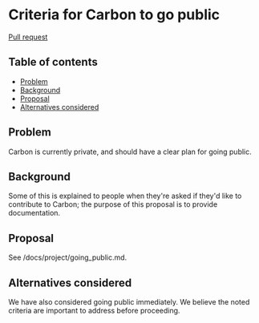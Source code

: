 # Criteria for Carbon to go public

<!--
Part of the Carbon Language project, under the Apache License v2.0 with LLVM
Exceptions. See /LICENSE for license information.
SPDX-License-Identifier: Apache-2.0 WITH LLVM-exception
-->

[Pull request](https://github.com/carbon-language/carbon-lang/pull/63)

<!-- toc -->

## Table of contents

-   [Problem](#problem)
-   [Background](#background)
-   [Proposal](#proposal)
-   [Alternatives considered](#alternatives-considered)

<!-- tocstop -->

## Problem

Carbon is currently private, and should have a clear plan for going public.

## Background

Some of this is explained to people when they're asked if they'd like to
contribute to Carbon; the purpose of this proposal is to provide documentation.

## Proposal

See /docs/project/going_public.md.

## Alternatives considered

We have also considered going public immediately. We believe the noted criteria
are important to address before proceeding.
